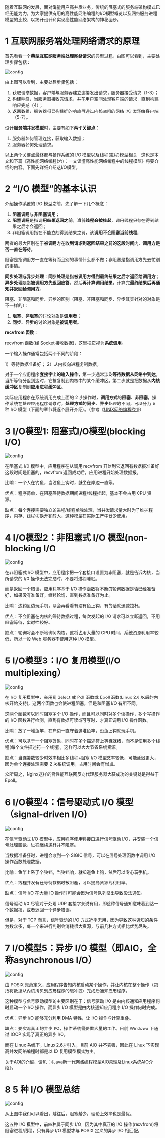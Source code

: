 随着互联网的发展，面对海量用户高并发业务，传统的阻塞式的服务端架构模式已经无能为力。为大家提供有用的高性能网络编程的I/O模型概览以及网络服务进程模型的比较，以揭开设计和实现高性能网络架构的神秘面纱。

# 1 互联网服务端处理网络请求的原理

首先看看一个**典型互联网服务端处理网络请求**的典型过程。由图可以看到，主要处理步骤包括：

![config](./images/1.jpeg)

由上图可以看到，主要处理步骤包括： 

1. 获取请求数据，客户端与服务器建立连接发出请求，服务器接受请求（1-3）；
2. 构建响应，当服务器接收完请求，并在用户空间处理客户端的请求，直到构建响应完成（4）；
3. 返回数据，服务器将已构建好的响应再通过内核空间的网络 I/O 发还给客户端（5-7）。

设计**服务端并发模型**时，主要有如下**两个关键点**： 

1. 服务器如何管理连接，获取输入数据；
2. 服务器如何处理请求。

以上两个关键点最终都与操作系统的 I/O 模型以及线程(进程)模型相关，这也是本文和下篇《高性能网络编程(六)：一文读懂高性能网络编程中的线程模型》将要介绍的内容。下面先详细介绍这I/O模型。

# 2 “I/O 模型”的基本认识

介绍操作系统的 I/O 模型之前，先了解一下几个概念： 

1) **阻塞调用**与**非阻塞调用**；
2) **阻塞调用**是指调**用结果返回之前**，**当前线程会被挂起**，调用线程只有在得到结果之后才会返回；
3) 非阻塞调用指在不能立刻得到结果之前，该**调用不会阻塞当前线程**。

两者的最大区别在于**被调用方**在**收到请求到返回结果之前的这段时间**内，**调用方是否一直在等待**。

阻塞是指调用方一直在等待而且别的事情什么都不做；非阻塞是指调用方先去忙别的事情。

**同步处理与异步处理**：**同步处理**是指**被调用方得到最终结果之后**才**返回给调用方**；**异步处理**是指**被调用方先返回应答**，然后**再计算调用结果**，计算完**最终结果后再通知并返回给调用方**。

阻塞、非阻塞和同步、异步的区别（阻塞、非阻塞和同步、异步其实针对的对象是不一样的）：

1) **阻塞**、**非阻塞**的讨论对象是**调用者**；
2) **同步**、**异步**的讨论对象是**被调用者**。

**recvfrom 函数**：

recvfrom 函数(经 Socket 接收数据)，这里把它视为**系统调用**。

一个输入操作通常包括两个不同的阶段：

1）等待数据准备好；
2）从内核向进程复制数据。

对于一个应用程序**套接字上的输入操作**，第一步通常涉及**等待数据从网络中到达**。当所等待分组到达时，它被复制到内核中的某个缓冲区。第二步就是把数据从**内核缓冲区**复制到**应用进程缓冲区**。

实际应用程序在系统调用完成上面的 2 步操作时，**调用方式**的**阻塞**、**非阻塞**，操作系统在处理应用程序请求时，**处理方式的同步**、**异步**处理的不同，可以分为 5 种 I/O 模型（下面的章节将逐个展开介绍）。（参考《[UNIX网络编程卷1]()》）

# 3 I/O模型1: 阻塞式I/O模型(blocking I/O)

![config](./images/2.jpeg)

在阻塞式 I/O 模型中，应用程序在从调用 recvfrom 开始到它返回有数据报准备好这段时间是阻塞的，recvfrom 返回成功后，应用进程开始处理数据报。

比喻：一个人在钓鱼，当没鱼上钩时，就坐在岸边一直等。

优点：程序简单，在阻塞等待数据期间进程/线程挂起，基本不会占用 CPU 资源。

缺点：每个连接需要独立的进程/线程单独处理，当并发请求量大时为了维护程序，内存、线程切换开销较大，这种模型在实际生产中很少使用。

# 4 I/O模型2：非阻塞式 I/O 模型(non-blocking I/O

![config](./images/3.jpeg)

在非阻塞式 I/O 模型中，应用程序把一个套接口设置为非阻塞，就是告诉内核，当所请求的 I/O 操作无法完成时，不要将进程睡眠。

而是返回一个错误，应用程序基于 I/O 操作函数将不断的轮询数据是否已经准备好，如果没有准备好，继续轮询，直到数据准备好为止。

比喻：边钓鱼边玩手机，隔会再看看有没有鱼上钩，有的话就迅速拉杆。

优点：不会阻塞在内核的等待数据过程，每次发起的 I/O 请求可以立即返回，不用阻塞等待，实时性较好。

缺点：轮询将会不断地询问内核，这将占用大量的 CPU 时间，系统资源利用率较低，所以一般 Web 服务器不使用这种 I/O 模型。

# 5 I/O模型3：I/O 复用模型(I/O multiplexing）

![config](./images/4.jpeg)

在 I/O 复用模型中，会用到 Select 或 Poll 函数或 Epoll 函数(Linux 2.6 以后的内核开始支持)，这两个函数也会使进程阻塞，但是和阻塞 I/O 有所不同。

这两个函数可以同时阻塞多个 I/O 操作，而且可以同时对多个读操作，多个写操作的 I/O 函数进行检测，直到有数据可读或可写时，才真正调用 I/O 操作函数。

比喻：放了一堆鱼竿，在岸边一直守着这堆鱼竿，没鱼上钩就玩手机。

优点：可以基于一个阻塞对象，同时在多个描述符上等待就绪，而不是使用多个线程(每个文件描述符一个线程)，这样可以大大节省系统资源。

缺点：当连接数较少时效率相比多线程+阻塞 I/O 模型效率较低，可能延迟更大，因为单个连接处理需要 2 次系统调用，占用时间会有增加。

众所周之，Nginx这样的高性能互联网反向代理服务器大获成功的关键就是得益于Epoll。

# 6 I/O模型4：信号驱动式 I/O 模型（signal-driven I/O)

![config](./images/5.jpeg)

在信号驱动式 I/O 模型中，应用程序使用套接口进行信号驱动 I/O，并安装一个信号处理函数，进程继续运行并不阻塞。

当数据准备好时，进程会收到一个 SIGIO 信号，可以在信号处理函数中调用 I/O 操作函数处理数据。

比喻：鱼竿上系了个铃铛，当铃铛响，就知道鱼上钩，然后可以专心玩手机。

优点：线程并没有在等待数据时被阻塞，可以提高资源的利用率。

缺点：信号 I/O 在大量 IO 操作时可能会因为信号队列溢出导致没法通知。

信号驱动 I/O 尽管对于处理 UDP 套接字来说有用，即这种信号通知意味着到达一个数据报，或者返回一个异步错误。

但是，对于 TCP 而言，信号驱动的 I/O 方式近乎无用，因为导致这种通知的条件为数众多，每一个来进行判别会消耗很大资源，与前几种方式相比优势尽失。

# 7 I/O模型5：异步 I/O 模型（即AIO，全称asynchronous I/O）

![config](./images/6.jpeg)

由 POSIX 规范定义，应用程序告知内核启动某个操作，并让内核在整个操作（包括将数据从内核拷贝到应用程序的缓冲区）完成后通知应用程序。

这种模型与信号驱动模型的主要区别在于：信号驱动 I/O 是由内核通知应用程序何时启动一个 I/O 操作，而异步 I/O 模型是由内核通知应用程序 I/O 操作何时完成。

优点：异步 I/O 能够充分利用 DMA 特性，让 I/O 操作与计算重叠。

缺点：要实现真正的异步 I/O，操作系统需要做大量的工作。目前 Windows 下通过 IOCP 实现了真正的异步 I/O。

而在 Linux 系统下，Linux 2.6才引入，目前 AIO 并不完善，因此在 Linux 下实现高并发网络编程时都是以 IO 复用模型模式为主。

关于AOI的介绍，请见：《Java新一代网络编程模型AIO原理及Linux系统AIO介绍》。

# 8 5 种 I/O 模型总结

![config](./images/7.jpeg)

从上图中我们可以看出，越往后，阻塞越少，理论上效率也是最优。

这五种 I/O 模型中，前四种属于同步 I/O，因为其中真正的 I/O 操作(recvfrom)将阻塞进程/线程，只有异步 I/O 模型才与 POSIX 定义的异步 I/O 相匹配。